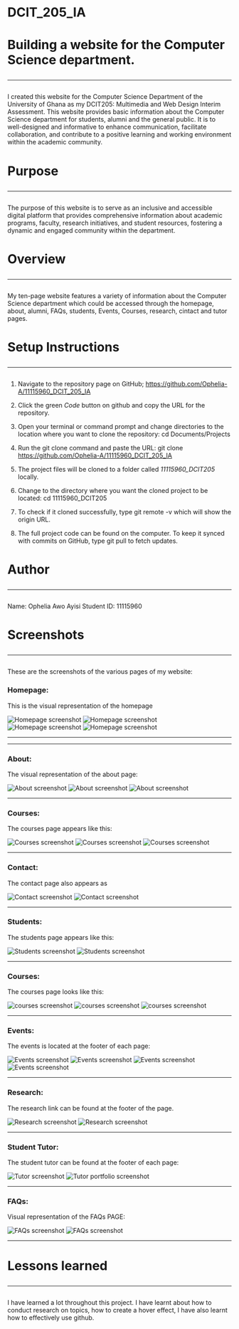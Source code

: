 
# DCIT_205_IA
# Building a website for the Computer Science department.<hr>  

I created this website for the Computer Science Department of the University of Ghana as my DCIT205: Multimedia and Web Design Interim Assessment. This website provides basic information about the Computer Science department for students, alumni and the general public.
It is to well-designed and informative to enhance communication, facilitate collaboration, and contribute to a positive learning and working environment within the academic community. 

# Purpose<hr>
The purpose of this website is to serve as an inclusive and accessible digital platform that provides comprehensive information about academic programs, faculty, research initiatives, and student resources, fostering a dynamic and engaged community within the department.	

# Overview<hr>
 My ten-page website features a variety of information about the Computer Science department which could be accessed through the homepage, about, alumni, FAQs, students, Events, Courses, research, cintact and tutor pages.



# Setup Instructions<hr>

1.  Navigate to the repository page on GitHub;
      <https://github.com/Ophelia-A/11115960_DCIT_205_IA>

2. Click the green *Code* button on github and copy the URL for the repository.

3. Open your terminal or command prompt and change directories to the location where you want to clone the repository: 
           cd Documents/Projects

4. Run the git clone command and paste the URL:
 git clone <https://github.com/Ophelia-A/11115960_DCIT_205_IA>

1. The project files will be cloned to a folder called *11115960_DCIT205* locally.

2.  Change to the directory where you want the cloned project to be located: 
cd 11115960_DCIT205

1. To check if it cloned successfully, type git remote -v which will show the origin URL.

2. The full project code can be found on the computer. To keep it synced with commits on GitHub, type git pull to fetch updates.


# Author<hr>
Name: Ophelia Awo Ayisi
Student ID: 11115960

# Screenshots<hr>
These are the screenshots of the various pages of my website:

### Homepage: 
This is the visual representation of the homepage

![Homepage screenshot](thejpegs/screenshots/Home.png)
![Homepage screenshot](thejpegs/screenshots/Homeafterhover.png)  
![Homepage screenshot](thejpegs/screenshots/homedown.png) 
![Homepage screenshot](thejpegs/screenshots/homefooter.png) <hr><hr>

### About: 
The visual representation of the about page:

![About screenshot](thejpegs/screenshots/aboutintro.png)
![About screenshot](thejpegs/screenshots/aboutbody.png)
![About screenshot](thejpegs/screenshots/aboutconc.png)<hr>

### Courses: 
The courses page appears like this:

![Courses screenshot](thejpegs/screenshots/coursesintro.png)
![Courses screenshot](thejpegs/screenshots/coursesbody0.5.png)
![Courses screenshot](thejpegs/screenshots/coursesbodyfull.png)
<hr>

### Contact: 
The contact page also appears as

![Contact screenshot](thejpegs/screenshots/contactintro.png)
![Contact screenshot](thejpegs/screenshots/contactfull.png)
<hr>

### Students: 
The students page appears like this:

![Students screenshot](thejpegs/screenshots/studentsintro.png)
![Students screenshot](thejpegs/screenshots/studentsbody.png)
<hr>

### Courses: 
The courses page looks like this:

![courses screenshot](thejpegs/screenshots/coursesintro.png)
![courses screenshot](thejpegs/screenshots/coursesbody0.5.png)
![courses screenshot](thejpegs/screenshots/coursesbodyfull.png)
<hr>

### Events: 
The events is located at the footer of each page:

![Events screenshot](thejpegs/screenshots/eventsintro.png)
![Events screenshot](thejpegs/screenshots/eventspast.png)
![Events screenshot](thejpegs/screenshots/eventsup1.png)
![Events screenshot](thejpegs/screenshots/eventspost.png)
<hr>

### Research: 
The research link can be found at the footer of the page.

![Research screenshot](thejpegs/screenshots/reasearchintro.png)
![Research screenshot](thejpegs/screenshots/reasearchbody.png)
<hr>

### Student Tutor: 
The student tutor can be found at the footer of each page:

![Tutor screenshot](thejpegs/screenshots/tutorintro.png)
![Tutor portfolio screenshot](thejpegs/screenshots/tutorform.png)
<hr>

### FAQs: 
Visual representation of the FAQs PAGE:

![FAQs screenshot](thejpegs/screenshots/FAQsintro.png)
![FAQs screenshot](thejpegs/screenshots/FAQsfull.png)
<hr>

# Lessons learned<hr>
I have learned a lot throughout this project. I have learnt about how to conduct research on topics, how to create a hover effect, I have also learnt how to effectively use github.


